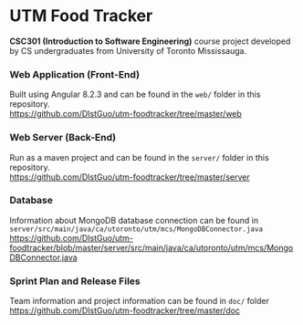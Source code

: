 # UTM Food Tracker

**CSC301 (Introduction to Software Engineering)** course project developed by CS undergraduates from University of Toronto Mississauga.  

### Web Application (Front-End)
Built using Angular 8.2.3 and can be found in the `web/` folder in this repository.  
https://github.com/DIstGuo/utm-foodtracker/tree/master/web

### Web Server (Back-End)
Run as a maven project and can be found in the `server/` folder in this repository.  
https://github.com/DIstGuo/utm-foodtracker/tree/master/server

### Database
Information about MongoDB database connection can be found in `server/src/main/java/ca/utoronto/utm/mcs/MongoDBConnector.java`  
https://github.com/DIstGuo/utm-foodtracker/blob/master/server/src/main/java/ca/utoronto/utm/mcs/MongoDBConnector.java

### Sprint Plan and Release Files
Team information and project information can be found in `doc/` folder  
https://github.com/DIstGuo/utm-foodtracker/tree/master/doc
